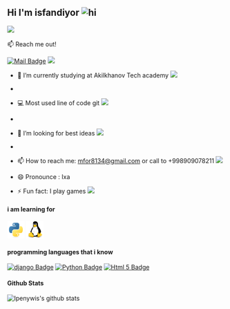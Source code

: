  
 ## Hi  I'm isfandiyor <img src="https://user-images.githubusercontent.com/1303154/88677602-1635ba80-d120-11ea-84d8-d263ba5fc3c0.gif" width="28px" height="28px" alt="hi">
<img src="https://camo.githubusercontent.com/cae12fddd9d6982901d82580bdf321d81fb299141098ca1c2d4891870827bf17/68747470733a2f2f6d69726f2e6d656469756d2e636f6d2f6d61782f313336302f302a37513379765349765f7430696f4a2d5a2e676966" widh="206px" height="206">


:mailbox: Reach me out!

 [![Mail Badge](https://img.shields.io/badge/-isfandiyor-c0392b?style=flat&labelColor=c0392b&logo=gmail&logoColor=white)](mailto:mfor8134@gmail.com)
 <a href="https://t.me/isfandiyor_org"><img src="https://img.shields.io/badge/telegram-%231FA1F1?style=flat&logo=telegram&logoColor=white"/></a>

<!-- TODO: Add last video link -->

- 🔭 I’m currently studying  at  Akilkhanov Tech academy <img src= "https://media.giphy.com/media/LMt9638dO8dftAjtco/giphy.gif" width="55" heigh="55">
- 
- :computer: Most used line of code  git <img src= "https://media.giphy.com/media/kH1DBkPNyZPOk0BxrM/giphy.gif" width="75">
- 
- 🤔 I’m looking for  best ideas <img src= "https://media.giphy.com/media/3U5rmUswe2y5mJ5lim/giphy.gif" width="75">
- 
- 📫 How to reach me: mfor8134@gmail.com or call to +998909078211 <img src="https://media.giphy.com/media/mbW2nvTE0TUc5IgRMm/giphy.gif" width="45">
  
- 😄 Pronounce :  Ixa
- ⚡ Fun fact: I play games <img src="https://media.giphy.com/media/UtEQ8viTEfCdiAOW4Q/giphy.gif" width="80">
#### i am learning for 
 <img src="https://raw.githubusercontent.com/devicons/devicon/master/icons/python/python-original.svg" alt="python" width="40" height="40"/> <img src="https://raw.githubusercontent.com/devicons/devicon/master/icons/linux/linux-original.svg" alt="linux" width="40" height="40"/>
 
 #### programming languages that i know
 

[![django Badge](https://img.shields.io/badge/Django-092E20?style=for-the-badge&logo=django&logoColor=white)](#)
[![Python Badge]( https://img.shields.io/badge/Python-3776AB?style=for-the-badge&logo=python&logoColor=white)](#)
[![Html 5 Badge]( https://img.shields.io/badge/HTML5-E34F26?style=for-the-badge&logo=html5&logoColor=white )](#)
 


 
 

 

 

 
#### Github Stats

![Ipenywis's github stats](https://github-readme-stats.vercel.app/api?username=dedmayyorr&count_private=true&theme=tokyonight&hide=contribs,prs)

</details>


[reactplaylist]: https://www.youtube.com/watch?v=KxXXEL-k47Y&list=PLvXDmnBbOF7RnYiZvDwl2Pzcs2kfi10wd
[vscodetutorial]: https://www.youtube.com/watch?v=Bkie2ai8qeE&t=8s
[htmltutorial]: https://www.youtube.com/watch?v=VK6MXVxOsws&t=27s
[javascripttutorial]: https://www.youtube.com/watch?v=D-LHKvmX37E
